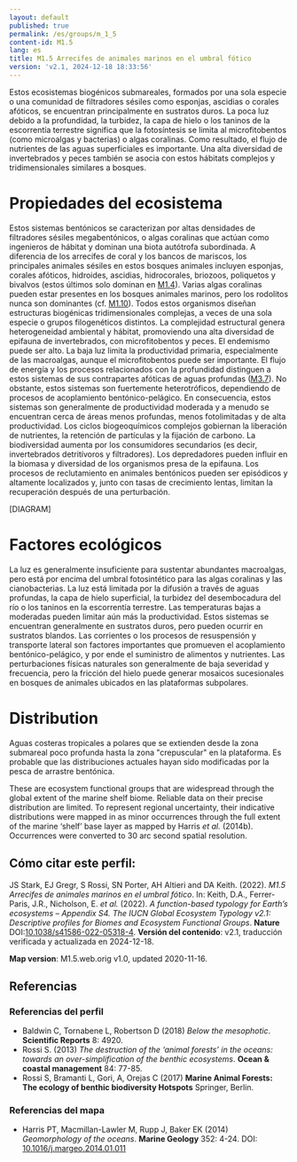 ```yaml
---
layout: default
published: true
permalink: /es/groups/m_1_5
content-id: M1.5
lang: es
title: M1.5 Arrecifes de animales marinos en el umbral fótico
version: 'v2.1, 2024-12-18 18:33:56'
---
```


Estos ecosistemas biogénicos submareales, formados por una sola especie o una comunidad de filtradores sésiles como esponjas, ascidias o corales afóticos, se encuentran principalmente en sustratos duros. La poca luz debido a la profundidad, la turbidez, la capa de hielo o los taninos de la escorrentía terrestre significa que la fotosíntesis se limita al microfitobentos (como microalgas y bacterias) o algas coralinas. Como resultado, el flujo de nutrientes de las aguas superficiales es importante. Una alta diversidad de invertebrados y peces también se asocia con estos hábitats complejos y tridimensionales similares a bosques.

# Propiedades del ecosistema
 
Estos sistemas bentónicos se caracterizan por altas densidades de filtradores sésiles megabentónicos, o algas coralinas que actúan como ingenieros de hábitat y dominan una biota autótrofa subordinada. A diferencia de los arrecifes de coral y los bancos de mariscos, los principales animales sésiles en estos bosques animales incluyen esponjas, corales afóticos, hidroides, ascidias, hidrocorales, briozoos, poliquetos y bivalvos (estos últimos solo dominan en [M1.4](/explore/groups/M1.4)). Varias algas coralinas pueden estar presentes en los bosques animales marinos, pero los rodolitos nunca son dominantes (cf. [M1.10](/explore/groups/M1.10)). Todos estos organismos diseñan estructuras biogénicas tridimensionales complejas, a veces de una sola especie o grupos filogenéticos distintos. La complejidad estructural genera heterogeneidad ambiental y hábitat, promoviendo una alta diversidad de epifauna de invertebrados, con microfitobentos y peces. El endemismo puede ser alto. La baja luz limita la productividad primaria, especialmente de las macroalgas, aunque el microfitobentos puede ser importante. El flujo de energía y los procesos relacionados con la profundidad distinguen a estos sistemas de sus contrapartes afóticas de aguas profundas ([M3.7](/explore/groups/M3.7)). No obstante, estos sistemas son fuertemente heterotróficos, dependiendo de procesos de acoplamiento bentónico-pelágico. En consecuencia, estos sistemas son generalmente de productividad moderada y a menudo se encuentran cerca de áreas menos profundas, menos fotolimitadas y de alta productividad. Los ciclos biogeoquímicos complejos gobiernan la liberación de nutrientes, la retención de partículas y la fijación de carbono. La biodiversidad aumenta por los consumidores secundarios (es decir, invertebrados detritívoros y filtradores). Los depredadores pueden influir en la biomasa y diversidad de los organismos presa de la epifauna. Los procesos de reclutamiento en animales bentónicos pueden ser episódicos y altamente localizados y, junto con tasas de crecimiento lentas, limitan la recuperación después de una perturbación.

[DIAGRAM]

# Factores ecológicos
 
La luz es generalmente insuficiente para sustentar abundantes macroalgas, pero está por encima del umbral fotosintético para las algas coralinas y las cianobacterias. La luz está limitada por la difusión a través de aguas profundas, la capa de hielo superficial, la turbidez del desembocadura del río o los taninos en la escorrentía terrestre. Las temperaturas bajas a moderadas pueden limitar aún más la productividad. Estos sistemas se encuentran generalmente en sustratos duros, pero pueden ocurrir en sustratos blandos. Las corrientes o los procesos de resuspensión y transporte lateral son factores importantes que promueven el acoplamiento bentónico-pelágico, y por ende el suministro de alimentos y nutrientes. Las perturbaciones físicas naturales son generalmente de baja severidad y frecuencia, pero la fricción del hielo puede generar mosaicos sucesionales en bosques de animales ubicados en las plataformas subpolares.
 
# Distribution
 
Aguas costeras tropicales a polares que se extienden desde la zona submareal poco profunda hasta la zona "crepuscular" en la plataforma. Es probable que las distribuciones actuales hayan sido modificadas por la pesca de arrastre bentónica.

These are ecosystem functional groups that are widespread through the global extent of the marine shelf biome. Reliable data on their precise distribution are limited. To represent regional uncertainty, their indicative distributions were mapped in as minor occurrences through the full extent of the marine ‘shelf’ base layer as mapped by Harris _et al._ (2014b). Occurrences were converted to 30 arc second spatial resolution.

## Cómo citar este perfil:

JS Stark, EJ Gregr, S Rossi, SN Porter, AH Altieri and DA Keith. (2022). *M1.5 Arrecifes de animales marinos en el umbral fótico*. In: Keith, D.A., Ferrer-Paris, J.R., Nicholson, E. *et al.* (2022). *A function-based typology for Earth’s ecosystems – Appendix S4. The IUCN Global Ecosystem Typology v2.1: Descriptive profiles for Biomes and Ecosystem Functional Groups*. **Nature** DOI:[10.1038/s41586-022-05318-4](https://doi.org/10.1038/s41586-022-05318-4).
**Versión del contenido**: v2.1, traducción verificada y actualizada en 2024-12-18.

**Map version**: M1.5.web.orig v1.0, updated 2020-11-16.

## Referencias

### Referencias del perfil
* Baldwin C, Tornabene L, Robertson D  (2018) *Below the mesophotic*. **Scientific Reports** 8: 4920.
* Rossi S.  (2013) *The destruction of the ‘animal forests’ in the oceans: towards an over-simplification of the benthic ecosystems*. **Ocean & coastal management** 84: 77-85.
* Rossi S, Bramanti L, Gori, A, Orejas C  (2017) **Marine Animal Forests: The ecology of benthic biodiversity Hotspots** Springer, Berlin.

### Referencias del mapa
* Harris PT, Macmillan-Lawler M, Rupp J, Baker EK  (2014) *Geomorphology of the oceans*. **Marine Geology** 352: 4-24. DOI: [10.1016/j.margeo.2014.01.011](http://doi.org/10.1016/j.margeo.2014.01.011)

